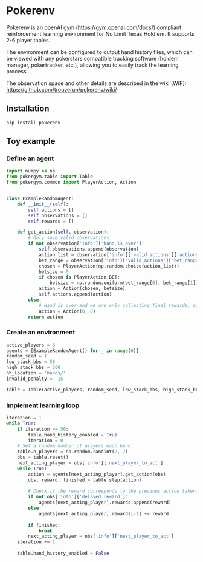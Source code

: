# Pokerenv
Pokerenv is an openAI gym (https://gym.openai.com/docs/) compliant reinforcement learning environment for No Limit Texas Hold'em. It supports 2-6 player tables.

The environment can be configured to output hand history files, which can be viewed with any pokerstars compatible tracking software (holdem manager, pokertracker, etc.), allowing you to easily track the learning process.

The observation space and other details are described in the wiki (WIP): https://github.com/trouverun/pokerenv/wiki/ 

## Installation
```shell
pip install pokerenv
```

## Toy example

### Define an agent

```python
import numpy as np
from pokergym.table import Table
from pokergym.common import PlayerAction, Action


class ExampleRandomAgent:
    def __init__(self):
        self.actions = []
        self.observations = []
        self.rewards = []

    def get_action(self, observation):
        # Only save valid observations
        if not observation['info']['hand_is_over']:
            self.observations.append(observation)
            action_list = observation['info']['valid_actions']['actions_list']
            bet_range = observation['info']['valid_actions']['bet_range']
            chosen = PlayerAction(np.random.choice(action_list))
            betsize = 0
            if chosen is PlayerAction.BET:
                betsize = np.random.uniform(bet_range[0], bet_range[1])
            action = Action(chosen, betsize)
            self.actions.append(action)
        else:
            # Hand is over and we are only collecting final rewards, actions are ignored so send a dummy action without recording it
            action = Action(0, 0)
        return action

```


### Create an environment
```python
active_players = 6
agents = [ExampleRandomAgent() for _ in range(6)]
random_seed = 1
low_stack_bbs = 50
high_stack_bbs = 200
hh_location = 'hands/'
invalid_penalty = -15

table = Table(active_players, random_seed, low_stack_bbs, high_stack_bbs, hh_location, invalid_penalty, obs_format='dict')
```

### Implement learning loop
```python
iteration = 1
while True:
    if iteration == 50:
        table.hand_history_enabled = True
        iteration = 0
    # Set a random number of players each hand
    table.n_players = np.random.randint(2, 7)
    obs = table.reset()
    next_acting_player = obs['info']['next_player_to_act']
    while True:
        action = agents[next_acting_player].get_action(obs)
        obs, reward, finished = table.step(action)
        
        # Check if the reward corresponds to the previous action taken, or if it is a delayed reward given at the end of a game (should be added to latest reward)
        if not obs['info']['delayed_reward']:
            agents[next_acting_player].rewards.append(reward)
        else:
            agents[next_acting_player].rewards[-1] += reward
        
        if finished:
            break
        next_acting_player = obs['info']['next_player_to_act']
    iteration += 1
    
    table.hand_history_enabled = False
  
```
